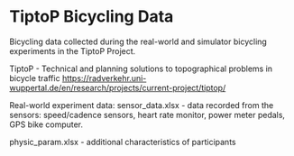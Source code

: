 # TiptoP Bicycling Data
Bicycling data collected during the real-world and simulator bicycling experiments in the TiptoP Project. 

TiptoP - Technical and planning solutions to topographical problems in bicycle traffic
https://radverkehr.uni-wuppertal.de/en/research/projects/current-project/tiptop/

Real-world experiment data:
sensor_data.xlsx - data recorded from the sensors: speed/cadence sensors, heart rate monitor, power meter pedals, GPS bike computer.

physic_param.xlsx - additional characteristics of participants

